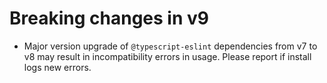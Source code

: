 # Breaking changes in v9

- Major version upgrade of `@typescript-eslint` dependencies from v7 to v8 may result in incompatibility errors in usage. Please report if install logs new errors.
